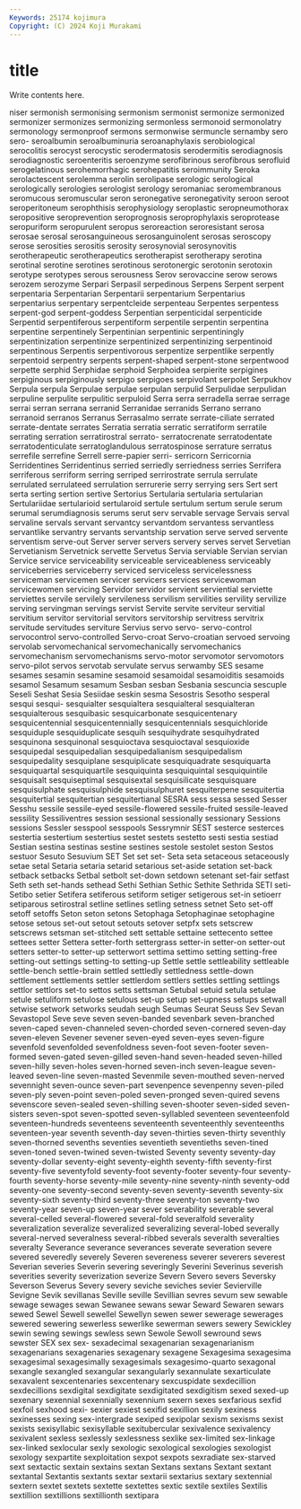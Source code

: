 ```yaml
---
Keywords: 25174 kojimura
Copyright: (C) 2024 Koji Murakami
---
```


# title

Write contents here.



niser sermonish sermonising sermonism sermonist sermonize
sermonized sermonizer sermonizes sermonizing sermonless sermonoid sermonolatry sermonology sermonproof sermons
sermonwise sermuncle sernamby sero sero- seroalbumin seroalbuminuria seroanaphylaxis serobiological serocolitis
serocyst serocystic serodermatosis serodermitis serodiagnosis serodiagnostic seroenteritis seroenzyme serofibrinous serofibrous
serofluid serogelatinous serohemorrhagic serohepatitis seroimmunity Seroka serolactescent serolemma serolin serolipase
serologic serological serologically serologies serologist serology seromaniac seromembranous seromucous seromuscular
seron seronegative seronegativity seroon seroot seroperitoneum serophthisis serophysiology seroplastic seropneumothorax
seropositive seroprevention seroprognosis seroprophylaxis seroprotease seropuriform seropurulent seropus seroreaction seroresistant
serosa serosae serosal serosanguineous serosanguinolent serosas seroscopy serose serosities serositis
serosity serosynovial serosynovitis serotherapeutic serotherapeutics serotherapist serotherapy serotina serotinal serotine
serotines serotinous serotonergic serotonin serotoxin serotype serotypes serous serousness Serov
serovaccine serow serows serozem serozyme Serpari Serpasil serpedinous Serpens Serpent
serpent serpentaria Serpentarian Serpentarii serpentarium Serpentarius serpentarius serpentary serpentcleide serpenteau
Serpentes serpentess serpent-god serpent-goddess Serpentian serpenticidal serpenticide Serpentid serpentiferous serpentiform
serpentile serpentin serpentina serpentine serpentinely Serpentinian serpentinic serpentiningly serpentinization serpentinize
serpentinized serpentinizing serpentinoid serpentinous Serpentis serpentivorous serpentize serpentlike serpently serpentoid
serpentry serpents serpent-shaped serpent-stone serpentwood serpette serphid Serphidae serphoid Serphoidea
serpierite serpigines serpiginous serpiginously serpigo serpigoes serpivolant serpolet Serpukhov Serpula
serpula Serpulae serpulae serpulan serpulid Serpulidae serpulidan serpuline serpulite serpulitic
serpuloid Serra serra serradella serrae serrage serrai serran serrana serranid
Serranidae serranids Serrano serrano serranoid serranos Serranus Serrasalmo serrate serrate-ciliate
serrated serrate-dentate serrates Serratia serratia serratic serratiform serratile serrating serration
serratirostral serrato- serratocrenate serratodentate serratodenticulate serratoglandulous serratospinose serrature serratus serrefile
serrefine Serrell serre-papier serri- serricorn Serricornia Serridentines Serridentinus serried serriedly
serriedness serries Serrifera serriferous serriform serring serriped serrirostrate serrula serrulate
serrulated serrulateed serrulation serrurerie serry serrying sers Sert sert serta
serting sertion sertive Sertorius Sertularia sertularia sertularian Sertulariidae sertularioid sertularoid
sertule sertulum sertum serule serum serumal serumdiagnosis serums serut serv
servable servage Servais serval servaline servals servant servantcy servantdom servantess
servantless servantlike servantry servants servantship servation serve served servente serventism
serve-out Server server servers servery serves servet Servetian Servetianism Servetnick
servette Servetus Servia serviable Servian servian Service service serviceability serviceable
serviceableness serviceably serviceberries serviceberry serviced serviceless servicelessness serviceman servicemen servicer
servicers services servicewoman servicewomen servicing Servidor servidor servient serviential serviette
serviettes servile servilely servileness servilism servilities servility servilize serving servingman
servings servist Servite servite serviteur servitial servitium servitor servitorial servitors
servitorship servitress servitrix servitude servitudes serviture Servius servo servo- servo-control
servocontrol servo-controlled Servo-croat Servo-croatian servoed servoing servolab servomechanical servomechanically servomechanics
servomechanism servomechanisms servo-motor servomotor servomotors servo-pilot servos servotab servulate servus
serwamby SES sesame sesames sesamin sesamine sesamoid sesamoidal sesamoiditis sesamoids
sesamol Sesamum sesamum Sesban sesban Sesbania sescuncia sescuple Seseli Seshat
Sesia Sesiidae seskin sesma Sesostris Sesotho sesperal sesqui sesqui- sesquialter
sesquialtera sesquialteral sesquialteran sesquialterous sesquibasic sesquicarbonate sesquicentenary sesquicentennial sesquicentennially sesquicentennials
sesquichloride sesquiduple sesquiduplicate sesquih sesquihydrate sesquihydrated sesquinona sesquinonal sesquioctava sesquioctaval
sesquioxide sesquipedal sesquipedalian sesquipedalianism sesquipedalism sesquipedality sesquiplane sesquiplicate sesquiquadrate sesquiquarta
sesquiquartal sesquiquartile sesquiquinta sesquiquintal sesquiquintile sesquisalt sesquiseptimal sesquisextal sesquisilicate sesquisquare
sesquisulphate sesquisulphide sesquisulphuret sesquiterpene sesquitertia sesquitertial sesquitertian sesquitertianal SESRA sess
sessa sessed Sesser Sesshu sessile sessile-eyed sessile-flowered sessile-fruited sessile-leaved sessility
Sessiliventres session sessional sessionally sessionary Sessions sessions Sessler sesspool sesspools
Sessrymnir SEST sesterce sesterces sestertia sestertium sestertius sestet sestets sestetto
sesti sestia sestiad Sestian sestina sestinas sestine sestines sestole sestolet
seston Sestos sestuor Sesuto Sesuvium SET Set set set- Seta
seta setaceous setaceously setae setal Setaria setaria setarid setarious set-aside
setation set-back setback setbacks Setbal setbolt set-down setdown setenant set-fair
setfast Seth seth set-hands sethead Sethi Sethian Sethic Sethite Sethrida
SETI seti- Setibo setier Setifera setiferous setiform setiger setigerous set-in
setioerr setiparous setirostral setline setlines setling setness setnet Seto set-off
setoff setoffs Seton seton setons Setophaga Setophaginae setophagine setose setous
set-out setout setouts setover setpfx sets setscrew setscrews setsman set-stitched
sett settable settaine settecento settee settees setter Settera setter-forth settergrass
setter-in setter-on setter-out setters setter-to setter-up setterwort settima settimo setting
setting-free setting-out settings setting-to setting-up Settle settle settleability settleable settle-bench
settle-brain settled settledly settledness settle-down settlement settlements settler settlerdom settlers
settles settling settlings settlor settlors set-to settos setts settsman Setubal
setuid setula setulae setule setuliform setulose setulous set-up setup set-upness
setups setwall setwise setwork setworks seudah seugh Seumas Seurat Seuss
Sev Sevan Sevastopol Seve seve seven seven-banded sevenbark seven-branched seven-caped
seven-channeled seven-chorded seven-cornered seven-day seven-eleven Sevener sevener seven-eyed seven-eyes seven-figure
sevenfold sevenfolded sevenfoldness seven-foot seven-footer seven-formed seven-gated seven-gilled seven-hand seven-headed
seven-hilled seven-hilly seven-holes seven-horned seven-inch seven-league seven-leaved seven-line seven-masted Sevenmile
seven-mouthed seven-nerved sevennight seven-ounce seven-part sevenpence sevenpenny seven-piled seven-ply seven-point
seven-poled seven-pronged seven-quired sevens sevenscore seven-sealed seven-shilling seven-shooter seven-sided seven-sisters
seven-spot seven-spotted seven-syllabled seventeen seventeenfold seventeen-hundreds seventeens seventeenth seventeenthly seventeenths
seventeen-year seventh seventh-day seven-thirties seven-thirty seventhly seven-thorned sevenths seventies seventieth
seventieths seven-tined seven-toned seven-twined seven-twisted Seventy seventy seventy-day seventy-dollar seventy-eight
seventy-eighth seventy-fifth seventy-first seventy-five seventyfold seventy-foot seventy-footer seventy-four seventy-fourth seventy-horse
seventy-mile seventy-nine seventy-ninth seventy-odd seventy-one seventy-second seventy-seven seventy-seventh seventy-six seventy-sixth
seventy-third seventy-three seventy-ton seventy-two seventy-year seven-up seven-year sever severability severable
several several-celled several-flowered several-fold severalfold severality severalization severalize severalized severalizing
several-lobed severally several-nerved severalness several-ribbed severals severalth severalties severalty Severance
severance severances severate severation severe severed severedly severely Severen severeness
severer severers severest Severian severies Severin severing severingly Severini Severinus
severish severities severity severization severize Severn Severo severs Seversky Severson
Severus Severy severy seviche seviches sevier Sevierville Sevigne Sevik sevillanas
Seville seville Sevillian sevres sevum sew sewable sewage sewages sewan
Sewanee sewans sewar Seward Sewaren sewars sewed Sewel Sewell sewellel
Sewellyn sewen sewer sewerage sewerages sewered sewering sewerless sewerlike sewerman
sewers sewery Sewickley sewin sewing sewings sewless sewn Sewole Sewoll
sewround sews sewster SEX sex sex- sexadecimal sexagenarian sexagenarianism sexagenarians
sexagenaries sexagenary sexagene Sexagesima sexagesima sexagesimal sexagesimally sexagesimals sexagesimo-quarto sexagonal
sexangle sexangled sexangular sexangularly sexannulate sexarticulate sexavalent sexcentenaries sexcentenary sexcuspidate
sexdecillion sexdecillions sexdigital sexdigitate sexdigitated sexdigitism sexed sexed-up sexenary sexennial
sexennially sexennium sexern sexes sexfarious sexfid sexfoil sexhood sexi- sexier
sexiest sexifid sexillion sexily sexiness sexinesses sexing sex-intergrade sexiped sexipolar
sexism sexisms sexist sexists sexisyllabic sexisyllable sexitubercular sexivalence sexivalency sexivalent
sexless sexlessly sexlessness sexlike sex-limited sex-linkage sex-linked sexlocular sexly sexologic
sexological sexologies sexologist sexology sexpartite sexploitation sexpot sexpots sexradiate sex-starved
sext sextactic sextain sextains sextan Sextans sextans Sextant sextant sextantal
Sextantis sextants sextar sextarii sextarius sextary sextennial sextern sextet sextets
sextette sextettes sextic sextile sextiles Sextilis sextillion sextillions sextillionth sextipara
